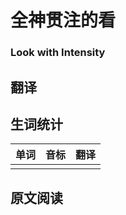 # 全神贯注的看

### Look with Intensity

## 翻译

## 生词统计
| 单词 | 音标 | 翻译 |
|-|-|-|
|  |  |  |

## 原文阅读


<src-rtyAudio :src="'https://rtyxmd.gitee.io/rtyresources2020/April/Look%20with%20Intensity.mp3'"></src-rtyAudio>
